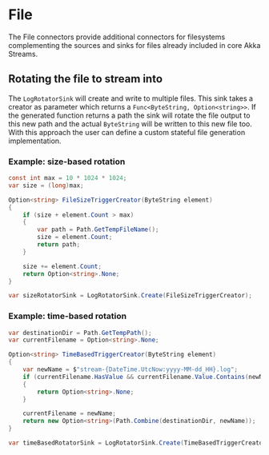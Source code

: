 # File

The File connectors provide additional connectors for filesystems complementing the sources and sinks for files already included in core Akka Streams.

## Rotating the file to stream into 

The `LogRotatorSink` will create and write to multiple files. This sink takes a creator as parameter which returns a `Func<ByteString, Option<string>>`. If the generated function returns a path the sink will rotate the file output to this new path and the actual `ByteString` will be written to this new file too. With this approach the user can define a custom stateful file generation implementation.

### Example: size-based rotation

```csharp
const int max = 10 * 1024 * 1024;
var size = (long)max;

Option<string> FileSizeTriggerCreator(ByteString element)
{
    if (size + element.Count > max)
    {
        var path = Path.GetTempFileName();
        size = element.Count;
        return path;
    }

    size += element.Count;
    return Option<string>.None;
}

var sizeRotatorSink = LogRotatorSink.Create(FileSizeTriggerCreator);
```

### Example: time-based rotation

```csharp
var destinationDir = Path.GetTempPath();
var currentFilename = Option<string>.None;

Option<string> TimeBasedTriggerCreator(ByteString element)
{
    var newName = $"stream-{DateTime.UtcNow:yyyy-MM-dd_HH}.log";
    if (currentFilename.HasValue && currentFilename.Value.Contains(newName))
    {
        return Option<string>.None;
    }

    currentFilename = newName;
    return new Option<string>(Path.Combine(destinationDir, newName));
}

var timeBasedRotatorSink = LogRotatorSink.Create(TimeBasedTriggerCreator);
```

